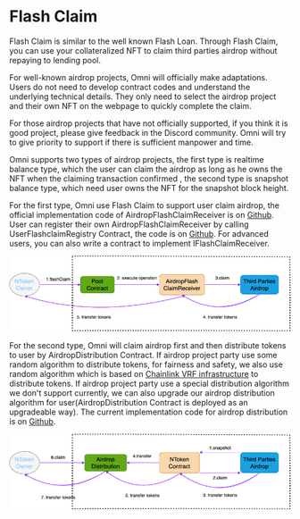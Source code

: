 # Flash Claim

Flash Claim is similar to the well known Flash Loan. Through Flash Claim, you can use your collateralized NFT to claim third parties airdrop without repaying to lending pool.

For well-known airdrop projects, Omni will officially make adaptations. Users do not need to develop contract codes and understand the underlying technical details. They only need to select the airdrop project and their own NFT on the webpage to quickly complete the claim.

For those airdrop projects that have not officially supported, if you think it is good project, please give feedback in the Discord community. Omni will try to give priority to support if there is sufficient manpower and time.

Omni supports two types of airdrop projects, the first type is realtime balance type, which the user can claim the airdrop as long as he owns the NFT when the claiming transaction confirmed , the second type is snapshot balance type, which need user owns the NFT for the snapshot block height.

For the first type, Omni use Flash Claim to support user claim airdrop, the official implementation code of AirdropFlashClaimReceiver is on [Github](https://github.com/parallel-finance/omni-flashclaim/blob/main/contracts/AirdropFlashClaimReceiver.sol). User can register their own AirdropFlashClaimReceiver by calling UserFlashclaimRegistry Contract, the code is on [Github](https://github.com/parallel-finance/omni-flashclaim/blob/main/contracts/UserFlashclaimRegistry.sol). For advanced users, you can also write a contract to implement IFlashClaimReceiver.&#x20;

![](../../.gitbook/assets/flash-claim.drawio.png)

For the second type, Omni will claim airdrop first and then distribute tokens to user by AirdropDistribution Contract. If airdrop project party use some random algorithm to distribute tokens, for fairness and safety, we also use random algorithm which is based on [Chainlink VRF infrastructure](https://vrf.chain.link/mainnet) to distribute tokens.  If airdrop project party use a special distribution algorithm we don't support currently, we can also upgrade our airdrop distribution algorithm for user(AirdropDistribution Contract is deployed as an upgradeable way). The current implementation code for airdrop distribution is on [Github](https://github.com/parallel-finance/omni-flashclaim/blob/main/contracts/AirdropDistribution.sol).

![](../../.gitbook/assets/flash-claim2.drawio.png)

